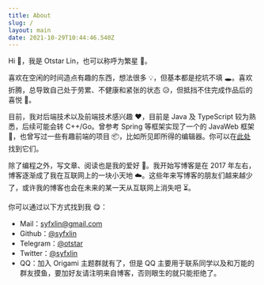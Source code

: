 ```yaml
---
title: About
slug: /
layout: main
date: 2021-10-29T10:44:46.540Z
---
```


Hi 👋，我是 Otstar Lin，也可以称呼为繁星 🌟。

喜欢在空闲的时间造点有趣的东西，想法很多 💡，但基本都是挖坑不填 🕳️。喜欢折腾，总导致自己处于劳累、不健康和紧张的状态 😥，但抵挡不住完成作品后的喜悦 🤣。

目前，我对后端技术以及前端技术感兴趣 ❤️，目前是 Java 及 TypeScript 较为熟悉，后续可能会转 C++/Go。曾参考 Spring 等框架实现了一个的 JavaWeb 框架 📐，也曾写过一些有趣前端的项目 📦，比如所见即所得的编辑器。你可以在[此处](https://github.com/syfxlin)找到它们。

除了编程之外，写文章、阅读也是我的爱好 📝。我开始写博客是在 2017 年左右，博客逐渐成了我在互联网上的一块小天地 ☁️。这些年来写博客的朋友们越来越少了，或许我的博客也会在未来的某一天从互联网上消失吧 ⏳。

你可以通过以下方式找到我 😋：

- Mail：syfxlin@gmail.com
- Github：[@syfxlin](https://github.com/syfxlin)
- Telegram：[@otstar](https://t.me/otstar)
- Twitter：[@syfxlin](https://twitter.com/syfxlin)
- QQ：加入 Origami 主题群就有了，但是 QQ 主要用于联系同学以及和万能的群友摸鱼，要加好友请注明来自博客，否则眼生的就只能拒绝了。

